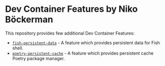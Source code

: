 # Dev Container Features by Niko Böckerman

This repository provides few additional Dev Container Features:

* [`fish-persistent-data`](./src/fish-persistent-data/) - A feature which
  provides persistent data for Fish shell.
* [`poetry-persistent-cache`](./src/poetry-persistent-cache/) - A feature
  which provides persistent cache Poetry package manager.
